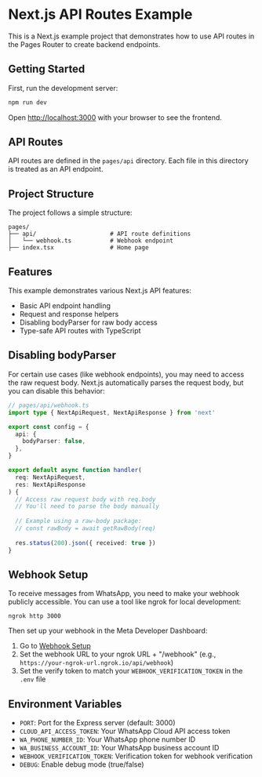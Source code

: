 # Next.js API Routes Example

This is a Next.js example project that demonstrates how to use API routes in the Pages Router to create backend endpoints.

## Getting Started

First, run the development server:

```bash
npm run dev
```

Open [http://localhost:3000](http://localhost:3000) with your browser to see the frontend.

## API Routes

API routes are defined in the `pages/api` directory. Each file in this directory is treated as an API endpoint.

## Project Structure

The project follows a simple structure:

```
pages/
├── api/                     # API route definitions
│   └── webhook.ts           # Webhook endpoint
├── index.tsx                # Home page
```

## Features

This example demonstrates various Next.js API features:

- Basic API endpoint handling
- Request and response helpers
- Disabling bodyParser for raw body access
- Type-safe API routes with TypeScript

## Disabling bodyParser

For certain use cases (like webhook endpoints), you may need to access the raw request body. Next.js automatically parses the request body, but you can disable this behavior:

```typescript
// pages/api/webhook.ts
import type { NextApiRequest, NextApiResponse } from 'next'

export const config = {
  api: {
    bodyParser: false,
  },
}

export default async function handler(
  req: NextApiRequest,
  res: NextApiResponse
) {
  // Access raw request body with req.body
  // You'll need to parse the body manually
  
  // Example using a raw-body package:
  // const rawBody = await getRawBody(req)
  
  res.status(200).json({ received: true })
}
```

## Webhook Setup

To receive messages from WhatsApp, you need to make your webhook publicly accessible. You can use a tool like ngrok for local development:

```
ngrok http 3000
```

Then set up your webhook in the Meta Developer Dashboard:

1. Go to [Webhook Setup](https://developers.facebook.com/docs/whatsapp/cloud-api/guides/set-up-webhooks/)
2. Set the webhook URL to your ngrok URL + "/webhook" (e.g., `https://your-ngrok-url.ngrok.io/api/webhook`)
3. Set the verify token to match your `WEBHOOK_VERIFICATION_TOKEN` in the `.env` file

## Environment Variables

- `PORT`: Port for the Express server (default: 3000)
- `CLOUD_API_ACCESS_TOKEN`: Your WhatsApp Cloud API access token
- `WA_PHONE_NUMBER_ID`: Your WhatsApp phone number ID
- `WA_BUSINESS_ACCOUNT_ID`: Your WhatsApp business account ID
- `WEBHOOK_VERIFICATION_TOKEN`: Verification token for webhook verification
- `DEBUG`: Enable debug mode (true/false)
